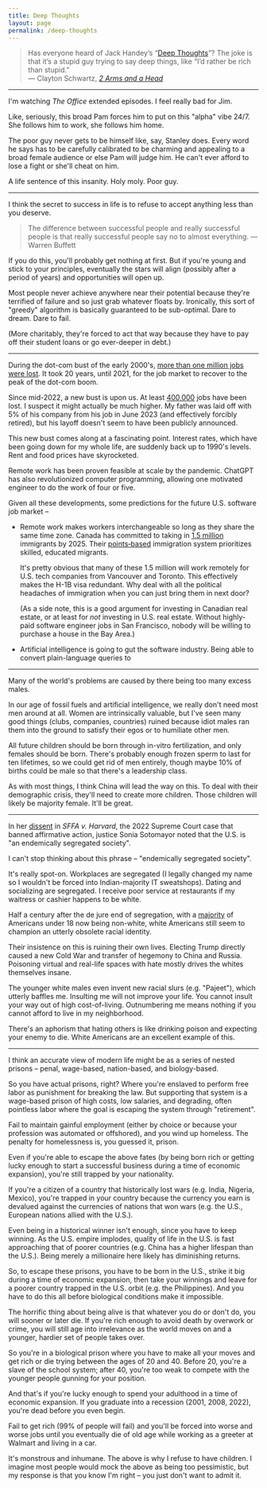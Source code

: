 ```yaml
---
title: Deep Thoughts
layout: page
permalink: /deep-thoughts
---
```


> Has everyone heard of Jack Handey’s “[Deep Thoughts](https://www.mit.edu/people/dmredish/wwwMLRF/links/Humor/Deep_Thoughts)”?  The joke is that it’s a stupid guy trying to say deep things, like “I’d rather be rich than stupid.”
<br> &mdash; Clayton Schwartz, [*2 Arms and a Head*](http://www.2arms1head.com/)

<hr>

I'm watching *The Office* extended episodes. I feel really bad for Jim.

Like, seriously, this broad Pam forces him to put on this "alpha" vibe 24/7. She follows him to work, she follows him home.

The poor guy never gets to be himself like, say, Stanley does. Every word he says has to be carefully calibrated to be charming and appealing to a broad female audience or else Pam will judge him. He can't ever afford to lose a fight or she'll cheat on him.

A life sentence of this insanity. Holy moly. Poor guy.

<hr>

I think the secret to success in life is to refuse to accept anything less than you deserve.

> The difference between successful people and really successful people is that really successful people say no to almost everything. &mdash; Warren Buffett

If you do this, you'll probably get nothing at first. But if you're young and stick to your principles, eventually the stars will align (possibly after a period of years) and opportunities will open up.

Most people never achieve anywhere near their potential because they're terrified of failure and so just grab whatever floats by. Ironically, this sort of "greedy" algorithm is basically guaranteed to be sub-optimal. Dare to dream. Dare to fail.

(More charitably, they're forced to act that way because they have to pay off their student loans or go ever-deeper in debt.)

<hr>

During the dot-com bust of the early 2000's, [more than one million jobs were lost](https://www.nytimes.com/2023/01/20/technology/tech-layoffs-millennials-gen-x.html). It took 20 years, until 2021, for the job market to recover to the peak of the dot-com boom.

Since mid-2022, a new bust is upon us. At least [400,000](https://layoffs.fyi/) jobs have been lost. I suspect it might actually be much higher. My father was laid off with 5% of his company from his job in June 2023 (and effectively forcibly retired), but his layoff doesn't seem to have been publicly announced.

This new bust comes along at a fascinating point. Interest rates, which have been going down for my whole life, are suddenly back up to 1990's levels. Rent and food prices have skyrocketed.

Remote work has been proven feasible at scale by the pandemic. ChatGPT has also revolutionized computer programming, allowing one motivated engineer to do the work of four or five.

Given all these developments, some predictions for the future U.S. software job market &ndash;

* Remote work makes workers interchangeable so long as they share the same time zone. Canada has committed to taking in [1.5 million](https://www.bbc.com/news/world-us-canada-63643912) immigrants by 2025. Their [points&#8209;based](https://www.cic.gc.ca/english/immigrate/skilled/crs-tool.asp) immigration system prioritizes skilled, educated migrants.
    
    It's pretty obvious that many of these 1.5 million will work remotely for U.S. tech companies from Vancouver and Toronto. This effectively makes the H-1B visa redundant. Why deal with all the political headaches of immigration when you can just bring them in next door?

    (As a side note, this is a good argument for investing in Canadian real estate, or at least for *not* investing in U.S. real estate. Without highly-paid software engineer jobs in San Francisco, nobody will be willing to purchase a house in the Bay Area.)

* Artificial intelligence is going to gut the software industry. Being able to convert plain-language queries to 

<hr>

Many of the world's problems are caused by there being too many excess males.

In our age of fossil fuels and artificial intelligence, we really don't need most men around at all. Women are intrinsically valuable, but I've seen many good things (clubs, companies, countries) ruined because idiot males ran them into the ground to satisfy their egos or to humiliate other men.

All future children should be born through in-vitro fertilization, and only females should be born. There's probably enough frozen sperm to last for ten lifetimes, so we could get rid of men entirely, though maybe 10% of births could be male so that there's a leadership class.

As with most things, I think China will lead the way on this. To deal with their demographic crisis, they'll need to create more children. Those children will likely be majority female. It'll be great.

<hr>

In her [dissent](https://www.supremecourt.gov/opinions/22pdf/20-1199_hgdj.pdf) in *SFFA v. Harvard*, the 2022 Supreme Court case that banned affirmative action, justice Sonia Sotomayor noted that the U.S. is "an endemically segregated society".

I can't stop thinking about this phrase &ndash; "endemically segregated society".

It's really spot-on. Workplaces are segregated (I legally changed my name so I wouldn't be forced into Indian-majority IT sweatshops). Dating and socializing are segregated. I receive poor service at restaurants if my waitress or cashier happens to be white.

Half a century after the de jure end of segregation, with a [majority](https://www.pbs.org/newshour/nation/children-of-color-projected-to-be-majority-of-u-s-youth-this-year) of Americans under 18 now being non-white, white Americans still seem to champion an utterly obsolete racial identity.

Their insistence on this is ruining their own lives. Electing Trump directly caused a new Cold War and transfer of hegemony to China and Russia. Poisoning virtual and real-life spaces with hate mostly drives the whites themselves insane.

The younger white males even invent new racial slurs (e.g. "Pajeet"), which utterly baffles me. Insulting me will not improve your life. You cannot insult your way out of high cost-of-living. Outnumbering me means nothing if you cannot afford to live in my neighborhood.

There's an aphorism that hating others is like drinking poison and expecting your enemy to die. White Americans are an excellent example of this.

<hr>

I think an accurate view of modern life might be as a series of nested prisons &ndash; penal, wage-based, nation-based, and biology-based.

So you have actual prisons, right? Where you're enslaved to perform free labor as punishment for breaking the law. But supporting that system is a wage-based prison of high costs, low salaries, and degrading, often pointless labor where the goal is escaping the system through "retirement".

Fail to maintain gainful employment (either by choice or because your profession was automated or offshored), and you wind up homeless. The penalty for homelessness is, you guessed it, prison.

Even if you're able to escape the above fates (by being born rich or getting lucky enough to start a successful business during a time of economic expansion), you're still trapped by your nationality.

If you're a citizen of a country that historically lost wars (e.g. India, Nigeria, Mexico), you're trapped in your country because the currency you earn is devalued against the currencies of nations that won wars (e.g. the U.S., European nations allied with the U.S.).

Even being in a historical winner isn't enough, since you have to keep winning. As the U.S. empire implodes, quality of life in the U.S. is fast approaching that of poorer countries (e.g. China has a higher lifespan than the U.S.). Being merely a millionaire here likely has diminishing returns.

So, to escape these prisons, you have to be born in the U.S., strike it big during a time of economic expansion, then take your winnings and leave for a poorer country trapped in the U.S. orbit (e.g. the Philippines). And you have to do this all before biological conditions make it impossible.

The horrific thing about being alive is that whatever you do or don't do, you will sooner or later die. If you're rich enough to avoid death by overwork or crime, you will still age into irrelevance as the world moves on and a younger, hardier set of people takes over.

So you're in a biological prison where you have to make all your moves and get rich or die trying between the ages of 20 and 40. Before 20, you're a slave of the school system; after 40, you're too weak to compete with the younger people gunning for your position.

And that's if you're lucky enough to spend your adulthood in a time of economic expansion. If you graduate into a recession (2001, 2008, 2022), you're dead before you even begin.

Fail to get rich (99% of people will fail) and you'll be forced into worse and worse jobs until you eventually die of old age while working as a greeter at Walmart and living in a car.

It's monstrous and inhumane. The above is why I refuse to have children. I imagine most people would mock the above as being too pessimistic, but my response is that you know I'm right &ndash; you just don't want to admit it.